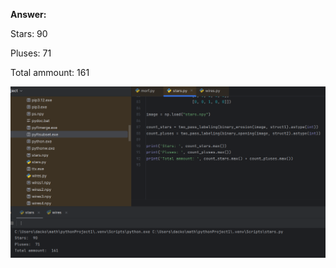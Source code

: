 **Answer:**

Stars:  90

Pluses:  71

Total ammount:  161


![Screenshot](https://github.com/Mishanya666/Datsko_cv/blob/main/stars/demostration.png)
